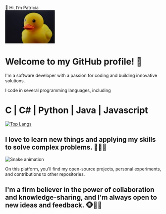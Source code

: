 👋 Hi, I’m Patricia <br>
![My_image](rubberduck2.jpg) <br>
<h1>Welcome to my GitHub profile! 👻</h1> 

I'm a software developer with a passion for coding and building innovative solutions. <br>

I code in several programming languages, including <h1> C | C# | Python | Java | Javascript </h1>

[![Top Langs](https://github-readme-stats.vercel.app/api/top-langs/?username=xic-let&layout=donut&theme=tokyonight)](https://github.com/xic-let/github-readme-stats)


<h2> I love to learn new things and applying my skills to solve complex problems. 🤯🤯🤯 </h2>

![Snake animation](https://github.com/xic-let/xic-let/blob/output/github-contribution-grid-snake.svg)

On this platform, you'll find my open-source projects, personal experiments, and contributions to other repositories. 
<h2>I'm a firm believer in the power of collaboration and knowledge-sharing, and I'm always open to new ideas and feedback.
🐵🙈🙊</h2>


<!---
xic-let/xic-let is a ✨ special ✨ repository because its `README.md` (this file) appears on your GitHub profile.
You can click the Preview link to take a look at your changes.
--->
